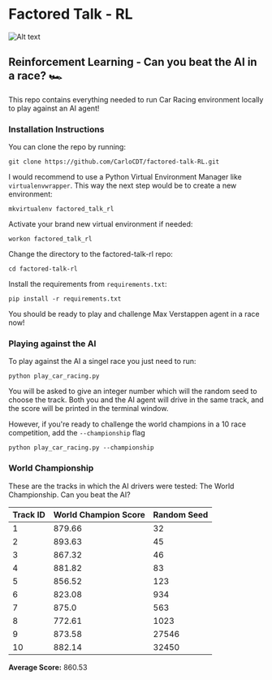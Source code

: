 # Factored Talk - RL
![Alt text](agent_gifs/agent_max__123.gif)

## Reinforcement Learning - Can you beat the AI in a race? 🏎️
This repo contains everything needed to run Car Racing environment locally to play against an AI agent!

### Installation Instructions

You can clone the repo by running:

    git clone https://github.com/CarloCDT/factored-talk-RL.git

I would recommend to use a Python Virtual Environment Manager like `virtualenvwrapper`. This way the next step would be to create a new environment:

    mkvirtualenv factored_talk_rl
    
Activate your brand new virtual environment if needed:

    workon factored_talk_rl
    
Change the directory to the factored-talk-rl repo:

    cd factored-talk-rl
    
Install the requirements from `requirements.txt`:

    pip install -r requirements.txt

You should be ready to play and challenge Max Verstappen agent in a race now!

### Playing against the AI

To play against the AI a singel race you just need to run:

    python play_car_racing.py

You will be asked to give an integer number which will the random seed to choose the track. Both you and the AI agent will drive in the same track, and the score will be printed in the terminal window. 

However, if you're ready to challenge the world champions in a 10 race competition, add the `--championship` flag

    python play_car_racing.py --championship

### World Championship

These are the tracks in which the AI drivers were tested: The World Championship. Can you beat the AI?

| Track ID      | World Champion Score  | Random Seed | 
| ------------- | --------------------- | ----------- | 
| 1             | 879.66                |32           |
| 2             | 893.63                |45           |
| 3             | 867.32                |46           |
| 4             | 881.82                |83           |
| 5             | 856.52                |123          |
| 6             | 823.08                |934          |
| 7             | 875.0                 |563          |
| 8             | 772.61                |1023         |
| 9             | 873.58                |27546        |
| 10            | 882.14                |32450        |

**Average Score:** 860.53

